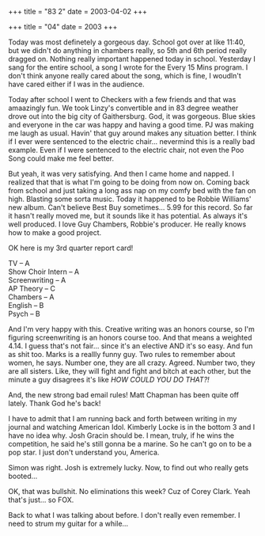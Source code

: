 +++
title = "83 2"
date = 2003-04-02
+++

+++
title = "04"
date = 2003
+++

Today was most definetely a gorgeous day. School got over at like 11:40, but we didn't do anything in chambers really, so 5th and 6th period really dragged on. Nothing really important happened today in school. Yesterday I sang for the entire school, a song I wrote for the Every 15 Mins program. I don't think anyone really cared about the song, which is fine, I woudln't have cared either if I was in the audience.

Today after school I went to Checkers with a few friends and that was amaazingly fun. We took Linzy's convertible and in 83 degree weather drove out into the big city of Gaithersburg. God, it was gorgeous. Blue skies and everyone in the car was happy and having a good time. PJ was making me laugh as usual. Havin' that guy around makes any situation better. I think if I ever were sentenced to the electric chair&#8230; nevermind this is a really bad example. Even if I were sentenced to the electric chair, not even the Poo Song could make me feel better.

But yeah, it was very satisfying. And then I came home and napped. I realized that that is what I'm going to be doing from now on. Coming back from school and just taking a long ass nap on my comfy bed with the fan on high. Blasting some sorta music. Today it happened to be Robbie Williams' new album. Can't believe Best Buy sometimes&#8230; 5.99 for this record. So far it hasn't really moved me, but it sounds like it has potential. As always it's well produced. I love Guy Chambers, Robbie's producer. He really knows how to make a good project.

OK here is my 3rd quarter report card!

TV &#8211; A  
Show Choir Intern &#8211; A  
Screenwriting &#8211; A  
AP Theory &#8211; C  
Chambers &#8211; A  
English &#8211; B  
Psych &#8211; B

And I'm very happy with this. Creative writing was an honors course, so I'm figuring screenwriting is an honors course too. And that means a weighted 4.14. I guess that's not fair&#8230; since it's an elective AND it's so easy. And fun as shit too. Marks is a reallly funny guy. Two rules to remember about women, he says. Number one, they are all crazy. Agreed. Number two, they are all sisters. Like, they will fight and fight and bitch at each other, but the minute a guy disagrees it's like _HOW COULD YOU DO THAT?!_

And, the new strong bad email rules! Matt Chapman has been quite off lately. Thank God he's back!

I have to admit that I am running back and forth between writing in my journal and watching American Idol. Kimberly Locke is in the bottom 3 and I have no idea why. Josh Gracin should be. I mean, truly, if he wins the competition, he said he's still gonna be a marine. So he can't go on to be a pop star. I just don't understand you, America.

Simon was right. Josh is extremely lucky. Now, to find out who really gets booted&#8230;

OK, that was bullshit. No eliminations this week? Cuz of Corey Clark. Yeah that's just&#8230; so FOX.

Back to what I was talking about before. I don't really even remember. I need to strum my guitar for a while&#8230;